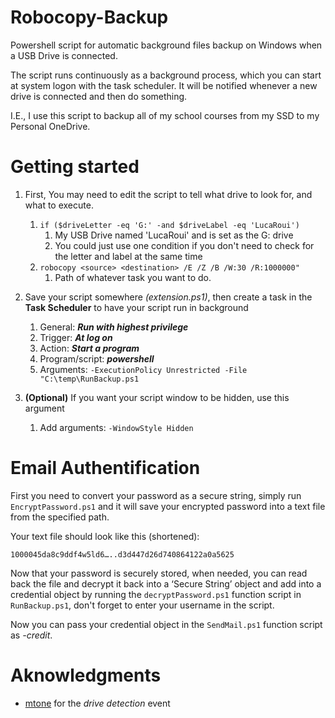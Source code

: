 # Robocopy-Backup

Powershell script for automatic background files backup on Windows when a USB Drive is connected.

The script runs continuously as a background process, which you can start at system logon with the task scheduler. It will be notified whenever a new drive is connected and then do something.

I.E., I use this script to backup all of my school courses from my SSD to my Personal OneDrive.

# Getting started

1. First, You may need to edit the script to tell what drive to look for, and what to execute. 
   1. `if ($driveLetter -eq 'G:' -and $driveLabel -eq 'LucaRoui')`
      1. My USB Drive named 'LucaRoui' and is set as the G: drive
      2. You could just use one condition if you don't need to check for the letter and label at the same time
   2. `robocopy <source> <destination> /E /Z /B /W:30 /R:1000000"`
      1. Path of whatever task you want to do. 

2. Save your script somewhere *(extension.ps1)*, then create a task in the **Task Scheduler** to have your script run in background
   1. General: ***Run with highest privilege*** 
   2. Trigger: ***At log on***
   3. Action: ***Start a program***
   4. Program/script: ***powershell***
   5. Arguments: `-ExecutionPolicy Unrestricted -File "C:\temp\RunBackup.ps1`

3. **(Optional)** If you want your script window to be hidden, use this argument  
   1. Add arguments: `-WindowStyle Hidden`
   
# Email Authentification

First you need to convert your password as a secure string, simply run `EncryptPassword.ps1` and it will save your encrypted password into a text file from the specified path.

Your text file should look like this (shortened):

```
1000045da8c9ddf4w5ld6…..d3d447d26d740864122a0a5625
```

Now that your password is securely stored, when needed, you can read back the file and decrypt it back into a ‘Secure String’ object and add into a credential object by running the `decryptPassword.ps1` function script in `RunBackup.ps1`, don't forget to enter your username in the script.

Now you can pass your credential object in the `SendMail.ps1` function script as *-credit*.
   
# Aknowledgments

- [mtone](https://superuser.com/questions/31881/is-it-possible-to-do-safe-usb-autorun-with-task-scheduler-on-windows-7/93751#93751) for the *drive detection* event
